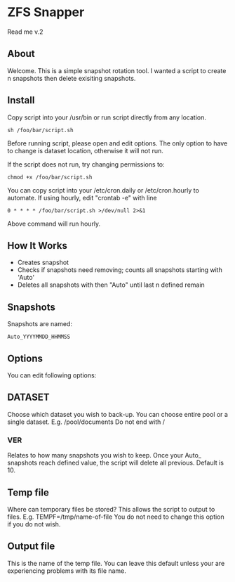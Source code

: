 # ZFS Snapper
Read me v.2

## About

Welcome. This is a simple snapshot rotation tool. I wanted a script to create n snapshots then delete exisiting snapshots.

## Install

Copy script into your /usr/bin or run script directly from any location.

```
sh /foo/bar/script.sh
```

Before running script, please open and edit options. The only option to have to change is dataset location, otherwise it will not run.

If the script does not run, try changing permissions to:

```
chmod +x /foo/bar/script.sh
```

You can copy script into your /etc/cron.daily or /etc/cron.hourly to automate.
If using hourly, edit "crontab -e" with line

```
0 * * * * /foo/bar/script.sh >/dev/null 2>&1
```

Above command will run hourly.

## How It Works

* Creates snapshot
* Checks if snapshots need removing; counts all snapshots starting with 'Auto'
* Deletes all snapshots with then "Auto" until last n defined remain

## Snapshots

Snapshots are named:

```
Auto_YYYYMMDD_HHMMSS
```


## Options

You can edit following options:

## DATASET

Choose which dataset you wish to back-up. You can choose entire pool or a single dataset.
E.g. /pool/documents
Do not end with /

### VER

Relates to how many snapshots you wish to keep. Once your Auto_ snapshots reach defined value, the script will delete all previous.
Default is 10.

## Temp file

Where can temporary files be stored? This allows the script to output to files.
E.g. TEMPF=/tmp/name-of-file
You do not need to change this option if you do not wish.

## Output file

This is the name of the temp file. You can leave this default unless your are experiencing problems with its file name.


